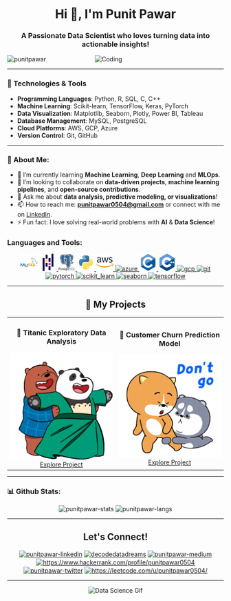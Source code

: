 <h1 align="center">Hi 👋, I'm Punit Pawar</h1>
<h3 align="center">A Passionate Data Scientist who loves turning data into actionable insights!</h3>

<img align="right" alt="Coding" width="300" src="https://media.giphy.com/media/SvckSy7fFviqrq8ClF/giphy.gif">

<p align="left"> <img src="https://komarev.com/ghpvc/?username=Punitpawar5&label=Profile%20views&color=0e75b6&style=flat" alt="punitpawar" /> </p>

---

### 🔧 Technologies & Tools
- **Programming Languages**: Python, R, SQL, C, C++
- **Machine Learning**: Scikit-learn, TensorFlow, Keras, PyTorch
- **Data Visualization**: Matplotlib, Seaborn, Plotly, Power BI, Tableau
- **Database Management**: MySQL, PostgreSQL
- **Cloud Platforms**: AWS, GCP, Azure
- **Version Control**: Git, GitHub

---

### 🌟 About Me:

- 🌱 I’m currently learning  **Machine Learning**, **Deep Learning** and **MLOps**.
- 👯 I’m looking to collaborate on **data-driven projects**, **machine learning pipelines**, and **open-source contributions**.
- 💬 Ask me about **data analysis, predictive modeling, or visualizations**!
- 📫 How to reach me: **punitpawar0504@gmail.com** or connect with me on [LinkedIn](https://www.linkedin.com/in/punit-pawar5).
- ⚡ Fun fact: I love solving real-world problems with **AI** & **Data Science**!

<h3 align="left">Languages and Tools:</h3>
<p align="center"> <img src="https://raw.githubusercontent.com/devicons/devicon/master/icons/mysql/mysql-original-wordmark.svg" alt="mysql" width="40" height="40"/> </a> <a href="https://pandas.pydata.org/" target="_blank" rel="noreferrer"> <img src="https://raw.githubusercontent.com/devicons/devicon/2ae2a900d2f041da66e950e4d48052658d850630/icons/pandas/pandas-original.svg" alt="pandas" width="40" height="40"/> </a> <a href="https://www.postgresql.org" target="_blank" rel="noreferrer"> <img src="https://raw.githubusercontent.com/devicons/devicon/master/icons/postgresql/postgresql-original-wordmark.svg" alt="postgresql" width="40" height="40"/> </a> <a href="https://www.python.org" target="_blank" rel="noreferrer"> <img src="https://raw.githubusercontent.com/devicons/devicon/master/icons/python/python-original.svg" alt="python" width="40" height="40"/> </a> <a href="https://pytorch.org/" target="_blank" rel="noreferrer"> <a href="https://aws.amazon.com" target="_blank" rel="noreferrer"> <img src="https://raw.githubusercontent.com/devicons/devicon/master/icons/amazonwebservices/amazonwebservices-original-wordmark.svg" alt="aws" width="40" height="40"/> </a> <a href="https://azure.microsoft.com/en-in/" target="_blank" rel="noreferrer"> <img src="https://www.vectorlogo.zone/logos/microsoft_azure/microsoft_azure-icon.svg" alt="azure" width="40" height="40"/> </a> <a href="https://www.cprogramming.com/" target="_blank" rel="noreferrer"> <img src="https://raw.githubusercontent.com/devicons/devicon/master/icons/c/c-original.svg" alt="c" width="40" height="40"/> </a> <a href="https://www.w3schools.com/cpp/" target="_blank" rel="noreferrer"> <img src="https://raw.githubusercontent.com/devicons/devicon/master/icons/cplusplus/cplusplus-original.svg" alt="cplusplus" width="40" height="40"/> </a> <a href="https://cloud.google.com" target="_blank" rel="noreferrer"> <img src="https://www.vectorlogo.zone/logos/google_cloud/google_cloud-icon.svg" alt="gcp" width="40" height="40"/> </a> <a href="https://git-scm.com/" target="_blank" rel="noreferrer"> <img src="https://www.vectorlogo.zone/logos/git-scm/git-scm-icon.svg" alt="git" width="40" height="40"/> </a> <a href="https://www.mysql.com/" target="_blank" rel="noreferrer">  <img src="https://www.vectorlogo.zone/logos/pytorch/pytorch-icon.svg" alt="pytorch" width="40" height="40"/> </a> <a href="https://scikit-learn.org/" target="_blank" rel="noreferrer"> <img src="https://upload.wikimedia.org/wikipedia/commons/0/05/Scikit_learn_logo_small.svg" alt="scikit_learn" width="40" height="40"/> </a> <a href="https://seaborn.pydata.org/" target="_blank" rel="noreferrer"> <img src="https://seaborn.pydata.org/_images/logo-mark-lightbg.svg" alt="seaborn" width="40" height="40"/> </a> <a href="https://www.tensorflow.org" target="_blank" rel="noreferrer"> <img src="https://www.vectorlogo.zone/logos/tensorflow/tensorflow-icon.svg" alt="tensorflow" width="40" height="40"/> </a> </p>

---

<h2 align="center">💼 My Projects</h2>

<div align="center">
  <table>
    <tr>
      <td width="50%">
        <h3 align="center">🔎 Titanic Exploratory Data Analysis</h3>
        <div align="center">
          <img src="https://github.com/Punitpawar5/Titanic-dataset/blob/main/cartoon-network-escandalosos.gif" width="300" alt="The Project"/>
          <br />
          <a href="https://github.com/Punitpawar5/Titanic-dataset" target="_blank">Explore Project</a>
        </div>
      </td>
      <td width="50%">
        <h3 align="center">🤖 Customer Churn Prediction Model</h3>
        <div align="center">
          <img src="https://github.com/Punitpawar5/Customer-Churn-Prediction/blob/main/bank%20to%20costumer.gif" width="300" alt="Bank to Customers"/>
          <br />
          <a href=https://github.com/Punitpawar5/Customer-Churn-Prediction" target="_blank">Explore Project</a>
        </div>
      </td>
    </tr>
  </table>
</div>

---

### 📊 Github Stats:

<p align="center">
  <img height="160em" src="https://github-readme-stats.vercel.app/api?username=Punitpawar5&show_icons=true&theme=tokyonight&include_all_commits=true&count_private=true" alt="punitpawar-stats"/>
  <img height="160em" src="https://github-readme-stats.vercel.app/api/top-langs/?username=Punitpawar5&layout=compact&langs_count=8&theme=tokyonight" alt="punitpawar-langs"/>
</p>

---

<h2 align="center">Let's Connect!</h2>

<p align="center">
  <a href="https://linkedin.com/in/punit-pawar5" target="blank"><img align="center" src="https://cdn.jsdelivr.net/npm/simple-icons@v3/icons/linkedin.svg" alt="punitpawar-linkedin" height="30" width="30" /></a>
  <a href="https://www.youtube.com/c/decodedatadreams" target="blank"><img align="center" src="https://raw.githubusercontent.com/rahuldkjain/github-profile-readme-generator/master/src/images/icons/Social/youtube.svg" alt="decodedatadreams" height="30" width="40" /></a>
  <a href="https://medium.com/@punitpawar0504" target="blank"><img align="center" src="https://cdn.jsdelivr.net/npm/simple-icons@v3/icons/medium.svg" alt="punitpawar-medium" height="30" width="30" /></a>
  <a href="https://www.hackerrank.com/https://www.hackerrank.com/profile/punitpawar0504" target="blank"><img align="center" src="https://raw.githubusercontent.com/rahuldkjain/github-profile-readme-generator/master/src/images/icons/Social/hackerrank.svg" alt="https://www.hackerrank.com/profile/punitpawar0504" height="30" width="40" /></a>
  <a href="https://twitter.com/@Punitwts" target="blank"><img align="center" src="https://cdn.jsdelivr.net/npm/simple-icons@v3/icons/twitter.svg" alt="punitpawar-twitter" height="30" width="30" /></a>
  <a href="https://www.leetcode.com/https://leetcode.com/u/punitpawar0504/" target="blank"><img align="center" src="https://raw.githubusercontent.com/rahuldkjain/github-profile-readme-generator/master/src/images/icons/Social/leet-code.svg" alt="https://leetcode.com/u/punitpawar0504/" height="30" width="40" /></a>
</p>

---

<p align="center">
  <img src="https://media.tenor.com/whgQwNlVvNkAAAAi/xero-code.gif" width="300" alt="Data Science Gif"/>
</p>
